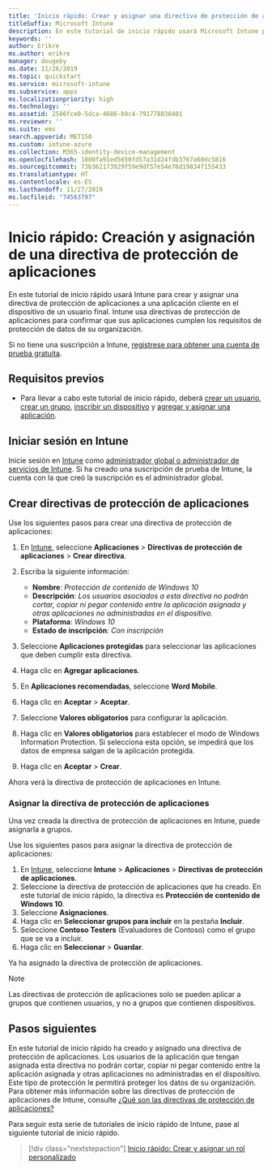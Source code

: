 ```yaml
---
title: 'Inicio rápido: Crear y asignar una directiva de protección de aplicaciones'
titleSuffix: Microsoft Intune
description: En este tutorial de inicio rápido usará Microsoft Intune para crear y asignar una directiva de protección de aplicaciones.
keywords: ''
author: Erikre
ms.author: erikre
manager: dougeby
ms.date: 11/26/2019
ms.topic: quickstart
ms.service: microsoft-intune
ms.subservice: apps
ms.localizationpriority: high
ms.technology: ''
ms.assetid: 2586fce0-5dca-4686-b9c4-791778838401
ms.reviewer: ''
ms.suite: ems
search.appverid: MET150
ms.custom: intune-azure
ms.collection: M365-identity-device-management
ms.openlocfilehash: 1800fa91ed5650fd57a31d24fdb3767a60dc5816
ms.sourcegitcommit: 73b362173929f59e9df57e54e76d19834f155433
ms.translationtype: HT
ms.contentlocale: es-ES
ms.lasthandoff: 11/27/2019
ms.locfileid: "74563797"
---
```

# <a name="quickstart-create-and-assign-an-app-protection-policy"></a>Inicio rápido: Creación y asignación de una directiva de protección de aplicaciones

En este tutorial de inicio rápido usará Intune para crear y asignar una directiva de protección de aplicaciones a una aplicación cliente en el dispositivo de un usuario final. Intune usa directivas de protección de aplicaciones para confirmar que sus aplicaciones cumplen los requisitos de protección de datos de su organización.

Si no tiene una suscripción a Intune, [regístrese para obtener una cuenta de prueba gratuita](../fundamentals/free-trial-sign-up.md).

## <a name="prerequisites"></a>Requisitos previos

- Para llevar a cabo este tutorial de inicio rápido, deberá [crear un usuario](../fundamentals/quickstart-create-user.md), [crear un grupo](../fundamentals/quickstart-create-group.md), [inscribir un dispositivo](../quickstart-setup-auto-enrollment.md) y [agregar y asignar una aplicación](../quickstart-add-assign-app.md).

## <a name="sign-in-to-intune"></a>Iniciar sesión en Intune

Inicie sesión en [Intune](https://aka.ms/intuneportal) como [administrador global o administrador de servicios de Intune](../fundamentals/users-add.md#types-of-administrators). Si ha creado una suscripción de prueba de Intune, la cuenta con la que creó la suscripción es el administrador global.

## <a name="create-an-app-protection-policy"></a>Crear directivas de protección de aplicaciones

Use los siguientes pasos para crear una directiva de protección de aplicaciones:

1. En [Intune](https://aka.ms/intuneportal), seleccione **Aplicaciones** > **Directivas de protección de aplicaciones** > **Crear directiva**. 
2. Escriba la siguiente información: 

    - **Nombre**: *Protección de contenido de Windows 10*
    - **Descripción**: *Los usuarios asociados a esta directiva no podrán cortar, copiar ni pegar contenido entre la aplicación asignada y otras aplicaciones no administradas en el dispositivo.*
    - **Plataforma**: *Windows 10*
    - **Estado de inscripción**: *Con inscripción*

3. Seleccione **Aplicaciones protegidas** para seleccionar las aplicaciones que deben cumplir esta directiva.
4. Haga clic en **Agregar aplicaciones**.
5. En **Aplicaciones recomendadas**, seleccione **Word Mobile**.
5. Haga clic en **Aceptar** > **Aceptar**. 
6. Seleccione **Valores obligatorios** para configurar la aplicación.
7. Haga clic en **Valores obligatorios** para establecer el modo de Windows Information Protection. Si selecciona esta opción, se impedirá que los datos de empresa salgan de la aplicación protegida.
8. Haga clic en **Aceptar** > **Crear**.

Ahora verá la directiva de protección de aplicaciones en Intune.

### <a name="assign-the-app-protection-policy"></a>Asignar la directiva de protección de aplicaciones

Una vez creada la directiva de protección de aplicaciones en Intune, puede asignarla a grupos. 

Use los siguientes pasos para asignar la directiva de protección de aplicaciones:

1. En [Intune](https://aka.ms/intuneportal), seleccione **Intune** > **Aplicaciones** > **Directivas de protección de aplicaciones**. 
2. Seleccione la directiva de protección de aplicaciones que ha creado. En este tutorial de inicio rápido, la directiva es **Protección de contenido de Windows 10**.
3. Seleccione **Asignaciones**.
4. Haga clic en **Seleccionar grupos para incluir** en la pestaña **Incluir**.
5. Seleccione **Contoso Testers** (Evaluadores de Contoso) como el grupo que se va a incluir.
6. Haga clic en **Seleccionar** > **Guardar**. 

Ya ha asignado la directiva de protección de aplicaciones.

> [!NOTE]
> Las directivas de protección de aplicaciones solo se pueden aplicar a grupos que contienen usuarios, y no a grupos que contienen dispositivos.

## <a name="next-steps"></a>Pasos siguientes

En este tutorial de inicio rápido ha creado y asignado una directiva de protección de aplicaciones. Los usuarios de la aplicación que tengan asignada esta directiva no podrán cortar, copiar ni pegar contenido entre la aplicación asignada y otras aplicaciones no administradas en el dispositivo. Este tipo de protección le permitirá proteger los datos de su organización. Para obtener más información sobre las directivas de protección de aplicaciones de Intune, consulte [¿Qué son las directivas de protección de aplicaciones?](app-protection-policy.md)

Para seguir esta serie de tutoriales de inicio rápido de Intune, pase al siguiente tutorial de inicio rápido.

> [!div class="nextstepaction"]
> [Inicio rápido: Crear y asignar un rol personalizado](../fundamentals/create-custom-role.md)
